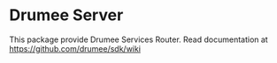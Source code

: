 # Drumee Server
This package provide Drumee Services Router. 
Read documentation at https://github.com/drumee/sdk/wiki